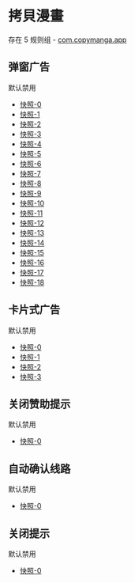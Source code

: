 # 拷貝漫畫

存在 5 规则组 - [com.copymanga.app](/src/apps/com.copymanga.app.ts)

## 弹窗广告

默认禁用

- [快照-0](https://i.gkd.li/i/13259085)
- [快照-1](https://i.gkd.li/i/13625486)
- [快照-2](https://i.gkd.li/i/12504486)
- [快照-3](https://i.gkd.li/i/12504488)
- [快照-4](https://i.gkd.li/i/13344156)
- [快照-5](https://i.gkd.li/i/13696292)
- [快照-6](https://i.gkd.li/i/12504520)
- [快照-7](https://i.gkd.li/i/12661019)
- [快照-8](https://i.gkd.li/i/13193877)
- [快照-9](https://i.gkd.li/i/12892156)
- [快照-10](https://i.gkd.li/i/12504501)
- [快照-11](https://i.gkd.li/i/13259082)
- [快照-12](https://i.gkd.li/i/13246786)
- [快照-13](https://i.gkd.li/i/13521801)
- [快照-14](https://i.gkd.li/i/13332719)
- [快照-15](https://i.gkd.li/i/13233178)
- [快照-16](https://i.gkd.li/i/13372542)
- [快照-17](https://i.gkd.li/i/12925052)
- [快照-18](https://i.gkd.li/i/12925095)

## 卡片式广告

默认禁用

- [快照-0](https://i.gkd.li/i/12504525)
- [快照-1](https://i.gkd.li/i/13761154)
- [快照-2](https://i.gkd.li/i/12851671)
- [快照-3](https://i.gkd.li/i/12909005)

## 关闭赞助提示

默认禁用

- [快照-0](https://i.gkd.li/i/12851627)

## 自动确认线路

默认禁用

- [快照-0](https://i.gkd.li/i/13233179)

## 关闭提示

默认禁用

- [快照-0](https://i.gkd.li/i/13233180)
